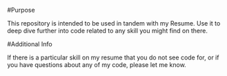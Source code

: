 #Purpose

This repository is intended to be used in tandem with my Resume. Use it to deep dive further into code related to any skill you might find on there.

#Additional Info

If there is a particular skill on my resume that you do not see code for, or if you have questions about any of my code, please let me know.